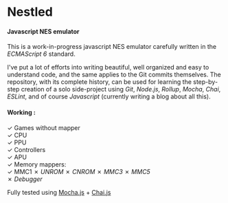 # Nestled

#### Javascript NES emulator

This is a work-in-progress javascript NES emulator carefully written in the *ECMAScript 6* standard.

I've put a lot of efforts into writing beautiful, well organized and easy to understand code, and the same applies to the Git commits themselves. The repository, with its complete history, can be used for learning the step-by-step creation of a solo side-project using *Git*, *Node.js*, *Rollup*, *Mocha*, *Chai*, *ESLint*, and of course *Javascript* (currently writing a blog about all this).

#### Working :  
  ✓ Games without mapper  
  ✓ CPU  
  ✓ PPU  
  ✓ Controllers  
  ✓ APU  
  ✓ Memory mappers:  
    ✓ MMC1 ✗ *UNROM* ✗ *CNROM* ✗ *MMC3* ✗ *MMC5*  
  ✗ *Debugger*  

Fully tested using [Mocha.js](http://mochajs.org/) + [Chai.js](http://chaijs.com/)
